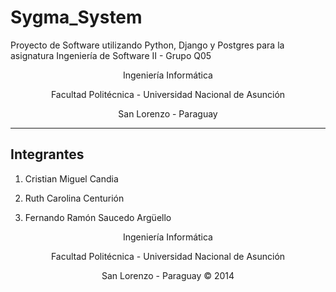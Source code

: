 Sygma_System
============

Proyecto de Software utilizando Python, Django y Postgres para la asignatura Ingeniería de Software II - Grupo Q05

<p align="center">
  Ingeniería Informática
</p>
<p align="center">  
  Facultad Politécnica - Universidad Nacional de Asunción
</p>
<p align="center">  
  San Lorenzo - Paraguay
</p>


------------
Integrantes
------------

1. Cristian Miguel Candia

2. Ruth Carolina Centurión

3. Fernando Ramón Saucedo Argüello

<p align="center">
  Ingeniería Informática
</p>
<p align="center">  
  Facultad Politécnica - Universidad Nacional de Asunción
</p>
<p align="center">  
  San Lorenzo - Paraguay &copy; 2014
</p>
